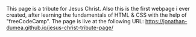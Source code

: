 This page is a tribute for Jesus Christ.
Also this is the first webpage i ever created, after learning the fundamentals of HTML & CSS with the help of "freeCodeCamp". 
The page is live at the following URL: https://jonathan-dumea.github.io/jesus-christ-tribute-page/
